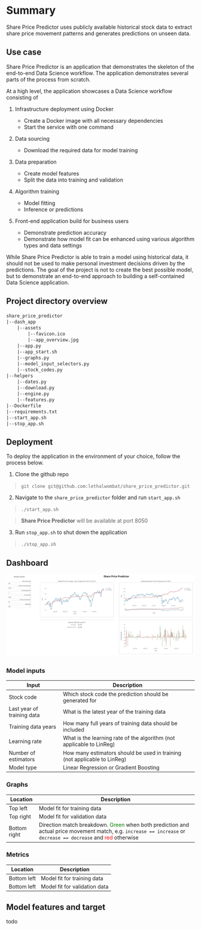 # Summary
Share Price Predictor uses publicly available historical stock data to extract share price movement patterns and generates predictions on unseen data.

## Use case
Share Price Predictor is an application that demonstrates the skeleton of the end-to-end Data Science workflow. The application demonstrates several parts of the process from scratch.

At a high level, the application showcases a Data Science workflow consisting of
1. Infrastructure deployment using Docker
    * Create a Docker image with all necessary dependencies
    * Start the service with one command


2. Data sourcing
    * Download the required data for model training


3. Data preparation
    * Create model features
    * Split the data into training and validation

4. Algorithm training
    * Model fitting
    * Inference or predictions


5. Front-end application build for business users
    * Demonstrate prediction accuracy
    * Demonstrate how model fit can be enhanced using various algorithm types and data settings


While Share Price Predictor is able to train a model using historical data, it should not be used to make personal investment decisions driven by the predictions. The goal of the project is not to create the best possible model, but to demonstrate an end-to-end approach to building a self-contained Data Science application.
## Project directory overview
```
share_price_predictor
|--dash_app
    |--assets
        |--favicon.ico
        |--app_overview.jpg
    |--app.py
    |--app_start.sh    
    |--graphs.py  
    |--model_input_selectors.py
    |--stock_codes.py      
|--helpers
    |--dates.py
    |--download.py
    |--engine.py
    |--features.py
|--Dockerfile
|--requirements.txt
|--start_app.sh
|--stop_app.sh
```
## Deployment
To deploy the application in the environment of your choice, follow the process below.

1. Clone the github repo
> `git clone git@github.com:lethalwombat/share_price_predictor.git`

2. Navigate to the `share_price_predictor` folder and run `start_app.sh`
> `./start_app.sh`

> **Share Price Predictor** will be available at port 8050

3. Run `stop_app.sh` to shut down the application
> `./stop_app.sh`

## Dashboard
![Share Price Predictor](https://github.com/lethalwombat/share_price_predictor/blob/main/dash_app/assets/app_overview.jpg "Share Price Predictor")

### Model inputs
| Input | Description |
| ----------- | ----------- |
| Stock code | Which stock code the prediction should be generated for |
| Last year of training data | What is the latest year of the training data |
| Training data years | How many full years of training data should be included |
| Learning rate | What is the learning rate of the algorithm (not applicable to LinReg) |
| Number of estimators | How many estimators should be used in training (not applicable to LinReg) |
| Model type | Linear Regression or Gradient Boosting |

### Graphs
| Location | Description |
| ----------- | ----------- |
| Top left | Model fit for training data |
| Top right | Model fit for validation data |
| Bottom right | Direction match breakdown. <span style="color:green">Green</span> when both prediction and actual price movement match, e.g. `increase == increase` or `decrease == decrease` and <span style="color:red">red</span> otherwise

### Metrics
| Location | Description |
| ----------- | ----------- |
| Bottom left | Model fit for training data |
| Bottom left | Model fit for validation data |

## Model features and target
todo
